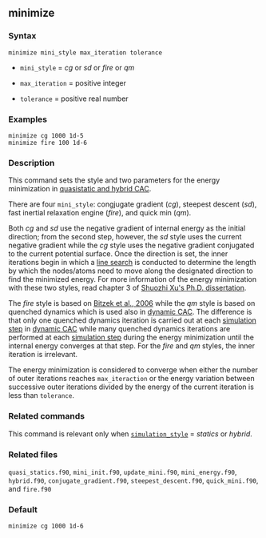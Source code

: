## minimize

### Syntax

	minimize mini_style max_iteration tolerance

* `mini_style` = _cg_ or _sd_ or _fire_ or _qm_

* `max_iteration` = positive integer

* `tolerance` = positive real number

### Examples

	minimize cg 1000 1d-5
	minimize fire 100 1d-6

### Description

This command sets the style and two parameters for the energy minimization in [quasistatic and hybrid CAC](simulator.md).

There are four `mini_style`: congjugate gradient (_cg_), steepest descent (_sd_), fast inertial relaxation engine (_fire_), and quick min (_qm_).

Both _cg_ and _sd_ use the negative gradient of internal energy as the initial direction; from the second step, however, the _sd_ style uses the current negative gradient while the _cg_ style uses the negative gradient conjugated to the current potential surface. Once the direction is set, the inner iterations begin in which a [line search](https://en.wikipedia.org/wiki/Line_search) is conducted to determine the length by which the nodes/atoms need to move along the designated direction to find the minimized energy. For more information of the energy minimization with these two styles, read chapter 3 of [Shuozhi Xu's Ph.D. dissertation](https://smartech.gatech.edu/handle/1853/56314).

The _fire_ style is based on [Bitzek et al., 2006](http://dx.doi.org/10.1103/PhysRevLett.97.170201) while the _qm_ style is based on quenched dynamics which is used also in [dynamic CAC](dynamics.md). The difference is that only one quenched dynamics iteration is carried out at each [simulation step](run.md) in [dynamic CAC](dynamics.md) while many quenched dynamics iterations are performed at each [simulation step](run.md) during the energy minimization until the internal energy converges at that step. For the _fire_ and _qm_ styles, the inner iteration is irrelevant.

The energy minimization is considered to converge when either the number of outer iterations reaches `max_iteraction` or the energy variation between successive outer iterations divided by the energy of the current iteration is less than `tolerance`.

### Related commands

This command is relevant only when [`simulation_style`](simulator.md) = _statics_ or _hybrid_.

### Related files

`quasi_statics.f90`, `mini_init.f90`, `update_mini.f90`, `mini_energy.f90`, `hybrid.f90`, `conjugate_gradient.f90`, `steepest_descent.f90`, `quick_mini.f90`, and `fire.f90`

### Default

	minimize cg 1000 1d-6